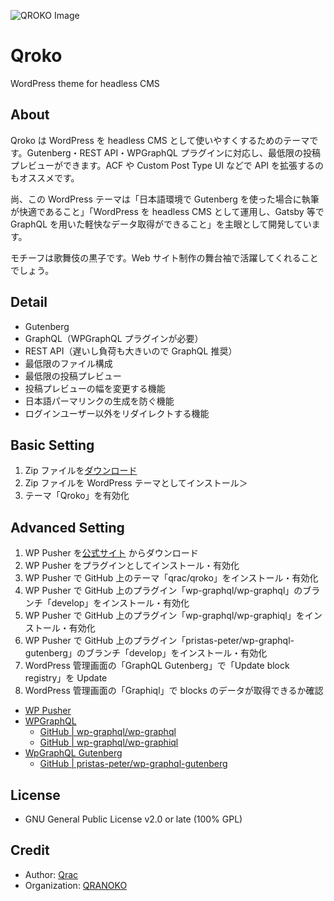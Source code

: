 ![QROKO Image](https://i.gyazo.com/34e95d8b62c171cc7ed6ada24909ad66.png)

# Qroko

WordPress theme for headless CMS

## About

Qroko は WordPress を headless CMS として使いやすくするためのテーマです。Gutenberg・REST API・WPGraphQL プラグインに対応し、最低限の投稿プレビューができます。ACF や Custom Post Type UI などで API を拡張するのもオススメです。

尚、この WordPress テーマは「日本語環境で Gutenberg を使った場合に執筆が快適であること」「WordPress を headless CMS として運用し、Gatsby 等で GraphQL を用いた軽快なデータ取得ができること」を主眼として開発しています。

モチーフは歌舞伎の黒子です。Web サイト制作の舞台袖で活躍してくれることでしょう。

## Detail

- Gutenberg
- GraphQL（WPGraphQL プラグインが必要）
- REST API（遅いし負荷も大きいので GraphQL 推奨）
- 最低限のファイル構成
- 最低限の投稿プレビュー
- 投稿プレビューの幅を変更する機能
- 日本語パーマリンクの生成を防ぐ機能
- ログインユーザー以外をリダイレクトする機能

## Basic Setting

1. Zip ファイルを[ダウンロード](https://github.com/qrac/qroko/archive/master.zip)
2. Zip ファイルを WordPress テーマとしてインストール＞
3. テーマ「Qroko」を有効化

## Advanced Setting

1. WP Pusher を[公式サイト](https://wppusher.com/) からダウンロード
2. WP Pusher をプラグインとしてインストール・有効化
3. WP Pusher で GitHub 上のテーマ「qrac/qroko」をインストール・有効化
4. WP Pusher で GitHub 上のプラグイン「wp-graphql/wp-graphql」のブランチ「develop」をインストール・有効化
5. WP Pusher で GitHub 上のプラグイン「wp-graphql/wp-graphiql」をインストール・有効化
6. WP Pusher で GitHub 上のプラグイン「pristas-peter/wp-graphql-gutenberg」のブランチ「develop」をインストール・有効化
7. WordPress 管理画面の「GraphQL Gutenberg」で「Update block registry」を Update
8. WordPress 管理画面の「Graphiql」で blocks のデータが取得できるか確認

- [WP Pusher](https://wppusher.com/)
- [WPGraphQL](https://www.wpgraphql.com/)
  - [GitHub | wp-graphql/wp-graphql](https://github.com/wp-graphql/wp-graphql)
  - [GitHub | wp-graphql/wp-graphiql](https://github.com/wp-graphql/wp-graphiql)
- [WpGraphQL Gutenberg](https://wp-graphql-gutenberg.netlify.app/)
  - [GitHub | pristas-peter/wp-graphql-gutenberg](https://github.com/pristas-peter/wp-graphql-gutenberg)

## License

- GNU General Public License v2.0 or late (100% GPL)

## Credit

- Author: [Qrac](https://qrac.jp)
- Organization: [QRANOKO](https://qranoko.jp)

